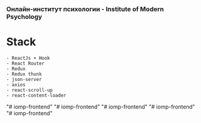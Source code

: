 ### Онлайн-институт психологии - Institute of Modern Psychology

# Stack
```
- ReactJs + Hook
- React Router
- Redux
- Redux thunk
- json-server
- axios
- react-scroll-up
- react-content-loader
```
"# iomp-frontend" 
"# iomp-frontend" 
"# iomp-frontend" 
"# iomp-frontend" 
"# iomp-frontend" 
